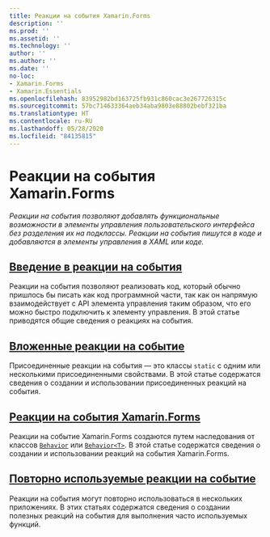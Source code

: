 ```yaml
---
title: Реакции на события Xamarin.Forms
description: ''
ms.prod: ''
ms.assetid: ''
ms.technology: ''
author: ''
ms.author: ''
ms.date: ''
no-loc:
- Xamarin.Forms
- Xamarin.Essentials
ms.openlocfilehash: 83952982bd163725fb931c860cac3e267726315c
ms.sourcegitcommit: 57bc714633364aeb34aba9803e88802bebf321ba
ms.translationtype: HT
ms.contentlocale: ru-RU
ms.lasthandoff: 05/28/2020
ms.locfileid: "84135815"
---
```

# <a name="xamarinforms-behaviors"></a>Реакции на события Xamarin.Forms

_Реакции на события позволяют добавлять функциональные возможности в элементы управления пользовательского интерфейса без разделения их на подклассы. Реакции на события пишутся в коде и добавляются в элементы управления в XAML или коде._

## <a name="introduction-to-behaviors"></a>[Введение в реакции на события](introduction.md)

Реакции на события позволяют реализовать код, который обычно пришлось бы писать как код программной части, так как он напрямую взаимодействует с API элемента управления таким образом, что его можно быстро подключить к элементу управления. В этой статье приводятся общие сведения о реакциях на события.

## <a name="attached-behaviors"></a>[Вложенные реакции на событие](attached.md)

Присоединенные реакции на события — это классы `static` с одним или несколькими присоединенными свойствами. В этой статье содержатся сведения о создании и использовании присоединенных реакций на события.

## <a name="xamarinforms-behaviorscreatingmd"></a>[Реакции на события Xamarin.Forms](creating.md)

Реакции на событие Xamarin.Forms создаются путем наследования от классов [`Behavior`](xref:Xamarin.Forms.Behavior) или [`Behavior<T>`](xref:Xamarin.Forms.Behavior`1). В этой статье содержатся сведения о создании и использовании реакций на события Xamarin.Forms.

## <a name="reusable-behaviors"></a>[Повторно используемые реакции на событие](reusable/index.md)

Реакции на события могут повторно использоваться в нескольких приложениях. В этих статьях содержатся сведения о создании полезных реакций на события для выполнения часто используемых функций.
